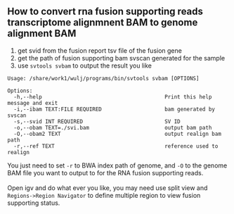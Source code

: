 ## How to convert rna fusion supporting reads transcriptome alignmnent BAM to genome alignment BAM

1. get svid from the fusion report tsv file of the fusion gene
2. get the path of fusion supporting bam svscan generated for the sample
3. use ```svtools svbam``` to output the result you like

```
Usage: /share/work1/wulj/programs/bin/svtools svbam [OPTIONS]

Options:
  -h,--help                                       Print this help message and exit
  -i,--ibam TEXT:FILE REQUIRED                    bam generated by svscan
  -s,--svid INT REQUIRED                          SV ID
  -o,--obam TEXT=./svi.bam                        output bam path
  -O,--obam2 TEXT                                 output realign bam path
  -r,--ref TEXT                                   reference used to realign
```
You just need to set ```-r``` to BWA index path of genome, and ```-O``` to the genome BAM file you want to output to for the RNA fusion supporting reads.<br> <br>Open igv and do what ever you like, you may need use split view and ```Regions->Region Navigator``` to define multiple region to view fusion supporting status.
